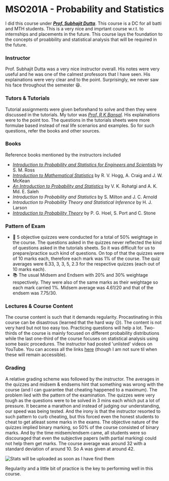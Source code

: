 # MSO201A - Probability and Statistics

I did this course under <a href="https://www.iitk.ac.in/new/subhajit-dutta"><i><b>Prof. Subhajit Dutta</b></i></a>. This course is a DC for all batti and MTH students. This is a very nice and imprtant course w.r.t. to internships and placements in the future. This course lays the foundation to the concepts of proabbility and statistical analysis that will be required in the future.

### Instructor
Prof. Subhajit Dutta was a very nice instructor overall. His notes were very useful and he was one of the calmest professors that I have seen. His explainations were very clear and to the point. Surprisingly, we never saw his face throughout the semester :laughing:. 

### Tutors & Tutorials
Tutorial assignments were given beforehand to solve and then they were discussed in the tutorials. My tutor was <a href="https://www.iitk.ac.in/new/r-k-bansal"><i>Prof. R K Bansal</i></a>. His explainations were to the point too. The questions in the tutorials sheets were more formulae based instead of real life scenarios and examples. So for such questions, refer the books and other sources.

### Books
Reference books mentioned by the instructors included 
- <a href="https://drive.google.com/file/d/1aDU6h5GyGOQY5DubjCCawJxK8IS1gz-w/view?usp=sharing"><i>Introduction to Probability and Statistics for Engineers and Scientists</i></a> by S. M. Ross
- <a href="https://drive.google.com/file/d/1_WjmT0jOBEphVqHXlf8kagL1iDOOZmVY/view?usp=sharing"><i>Introduction to Mathematical Statistics</i></a> by R. V. Hogg, A. Craig and J. W. McKean
- <a href="https://drive.google.com/file/d/1mqYFgL7bFigEv7OxW8utzq4Dy0bTuhn4/view?usp=sharing"><i>An Introduction to Probability and Statistics</i></a> by V. K. Rohatgi and A. K. Md. E. Saleh
- <i>Introduction to Probability and Statistics</i> by S. Milton and J. C. Arnold
- <i>Introduction to Probability Theory and Statistical Inference</i> by H. J. Larson
- <a href="https://drive.google.com/file/d/1gW25dB24lIqAb7ig9WAjELIbSIZvfK9E/view?usp=sharing"><i>Introduction to Probability Theory</i></a> by P. G. Hoel, S. Port and C. Stone 

### Pattern of Exam
- :page_facing_up: 5 objective quizzes were conducted for a total of 50% weightage in the course. The questions asked in the quizzes never reflected the kind of questions asked in the tutorials sheets. So it was difficult for us to prepare/practice such kind of questions. On top of that the quizzes were of 10 marks each, therefore each mark was 1% of the course. The quiz averages were 6.33, 3, 3, 5, 2.3 for the respective quizzes (each out of 10 marks each).
- :books: The usual Midsem and Endsem with 20% and 30% weightage respectively. They were also of the same marks as their weightage so each mark carried 1%. Midsem average was 4.61/20 and that of the endsem was 7.75/30.

### Lectures & Course Content 
The course content is such that it demands regularity. Procastinating in this course can be disastrous (learned that the hard way :disappointed_relieved:). The content is not very hard but not too easy too. Practicing questions will help a lot. Two-thirds of the course is mainly focused on different probability distributions while the last one-third of the course focuses on statistical analysis using some basic procedures. The instructor had posted 'unlisted' videos on YouTube. You can access all the links <a href="https://github.com/phoenix-23/IITK-EE/blob/master/MSO201A%20(Subhajit%20Dutta)/Notes/lectures.md">here</a> (though I am not sure til when these will remain accessible).

### Grading
A relative grading scheme was followed by the instructor. The averages in the quizzes and midsem & endsems hint that something was wrong with the course (and I can guarantee that cheating happened to a maximum). The problem lied with the pattern of the examination. The quizzes were very tough as the questions were to be solved in 3 mins each which put a lot of pressure. It became a marathon and instead of judging our understanding, our speed was being tested. And the irony is that the instructor resorted to such pattern to curb cheating, but this forced even the honest students to cheat to get atleast some marks in the exams. The objective nature of the quizzes implied binary marking, so 50% of the course consisted of binary marks. And by the time midsem/endsem came, all students were so discouraged that even the subjective papers (with partial marking) could not help them get marks. The course average was around 32 with a standard deviation of around 10. So A was given at around 42.

<img src="" alt="Stats will be uploaded as soon as I have find them">

Regularity and a little bit of practice is the key to performing well in this course.